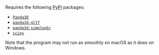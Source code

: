Requires the following [PyPI](https://pypi.org/) packages:
* [`Panda3D`](https://pypi.org/project/Panda3D/)
* [`panda3d-gltf`](https://pypi.org/project/panda3d-gltf/)
* [`panda3d-simplepbr`](https://pypi.org/project/panda3d-simplepbr/)
* [`scipy`](https://pypi.org/project/scipy/)

Note that the program may not run as smoothly on macOS as it does on Windows.
